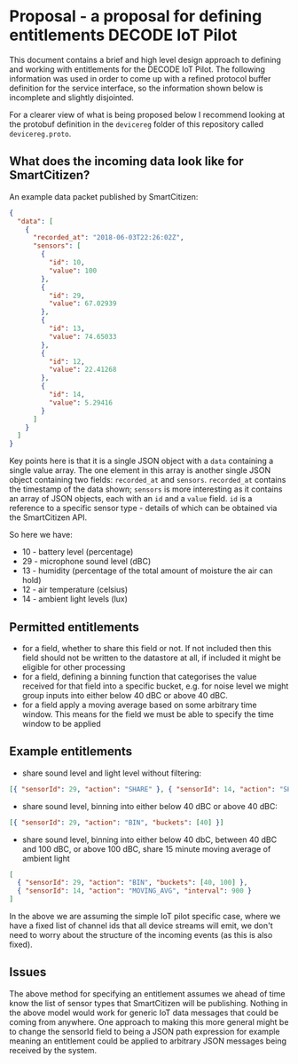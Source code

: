 # Proposal - a proposal for defining entitlements DECODE IoT Pilot

This document contains a brief and high level design approach to defining and
working with entitlements for the DECODE IoT Pilot. The following information
was used in order to come up with a refined protocol buffer definition for
the service interface, so the information shown below is incomplete and
slightly disjointed.

For a clearer view of what is being proposed below I recommend looking at the
protobuf definition in the `devicereg` folder of this repository called
`devicereg.proto`.

## What does the incoming data look like for SmartCitizen?

An example data packet published by SmartCitizen:

```json
{
  "data": [
    {
      "recorded_at": "2018-06-03T22:26:02Z",
      "sensors": [
        {
          "id": 10,
          "value": 100
        },
        {
          "id": 29,
          "value": 67.02939
        },
        {
          "id": 13,
          "value": 74.65033
        },
        {
          "id": 12,
          "value": 22.41268
        },
        {
          "id": 14,
          "value": 5.29416
        }
      ]
    }
  ]
}
```

Key points here is that it is a single JSON object with a `data` containing a
single value array. The one element in this array is another single JSON
object containing two fields: `recorded_at` and `sensors`. `recorded_at`
contains the timestamp of the data shown; `sensors` is more interesting as it
contains an array of JSON objects, each with an `id` and a `value` field.
`id` is a reference to a specific sensor type - details of which can be
obtained via the SmartCitizen API.

So here we have:

- 10 - battery level (percentage)
- 29 - microphone sound level (dBC)
- 13 - humidity (percentage of the total amount of moisture the air can hold)
- 12 - air temperature (celsius)
- 14 - ambient light levels (lux)

## Permitted entitlements

- for a field, whether to share this field or not. If not included then this
  field should not be written to the datastore at all, if included it might be
  eligible for other processing
- for a field, defining a binning function that categorises the value
  received for that field into a specific bucket, e.g. for noise level we might
  group inputs into either below 40 dBC or above 40 dBC.
- for a field apply a moving average based on some arbitrary time window.
  This means for the field we must be able to specify the time window to be
  applied

## Example entitlements

- share sound level and light level without filtering:

```json
[{ "sensorId": 29, "action": "SHARE" }, { "sensorId": 14, "action": "SHARE" }]
```

- share sound level, binning into either below 40 dBC or above 40 dBC:

```json
[{ "sensorId": 29, "action": "BIN", "buckets": [40] }]
```

- share sound level, binning into either below 40 dbC, between 40 dBC and 100
  dBC, or above 100 dBC, share 15 minute moving average of ambient light

```json
[
  { "sensorId": 29, "action": "BIN", "buckets": [40, 100] },
  { "sensorId": 14, "action": "MOVING_AVG", "interval": 900 }
]
```

In the above we are assuming the simple IoT pilot specific case, where we
have a fixed list of channel ids that all device streams will emit, we don't
need to worry about the structure of the incoming events (as this is also
fixed).

## Issues

The above method for specifying an entitlement assumes we ahead of time know
the list of sensor types that SmartCitizen will be publishing. Nothing in the
above model would work for generic IoT data messages that could be coming
from anywhere. One approach to making this more general might be to change
the sensorId field to being a JSON path expression for example meaning an
entitlement could be applied to arbitrary JSON messages being received by the
system.
